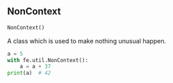 ## NonContext
```python
NonContext()
```
A class which is used to make nothing unusual happen.

```python
a = 5
with fe.util.NonContext():
    a = a + 37
print(a)  # 42
```